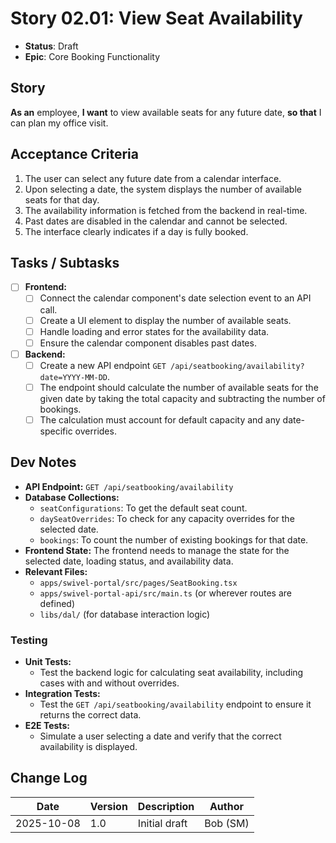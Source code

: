 # Story 02.01: View Seat Availability

- **Status**: Draft
- **Epic**: Core Booking Functionality

## Story

**As an** employee,
**I want** to view available seats for any future date,
**so that** I can plan my office visit.

## Acceptance Criteria

1. The user can select any future date from a calendar interface.
2. Upon selecting a date, the system displays the number of available seats for that day.
3. The availability information is fetched from the backend in real-time.
4. Past dates are disabled in the calendar and cannot be selected.
5. The interface clearly indicates if a day is fully booked.

## Tasks / Subtasks

- [ ] **Frontend:**
  - [ ] Connect the calendar component's date selection event to an API call.
  - [ ] Create a UI element to display the number of available seats.
  - [ ] Handle loading and error states for the availability data.
  - [ ] Ensure the calendar component disables past dates.
- [ ] **Backend:**
  - [ ] Create a new API endpoint `GET /api/seatbooking/availability?date=YYYY-MM-DD`.
  - [ ] The endpoint should calculate the number of available seats for the given date by taking the total capacity and subtracting the number of bookings.
  - [ ] The calculation must account for default capacity and any date-specific overrides.

## Dev Notes

- **API Endpoint:** `GET /api/seatbooking/availability`
- **Database Collections:**
  - `seatConfigurations`: To get the default seat count.
  - `daySeatOverrides`: To check for any capacity overrides for the selected date.
  - `bookings`: To count the number of existing bookings for that date.
- **Frontend State:** The frontend needs to manage the state for the selected date, loading status, and availability data.
- **Relevant Files:**
  - `apps/swivel-portal/src/pages/SeatBooking.tsx`
  - `apps/swivel-portal-api/src/main.ts` (or wherever routes are defined)
  - `libs/dal/` (for database interaction logic)

### Testing

- **Unit Tests:**
  - Test the backend logic for calculating seat availability, including cases with and without overrides.
- **Integration Tests:**
  - Test the `GET /api/seatbooking/availability` endpoint to ensure it returns the correct data.
- **E2E Tests:**
  - Simulate a user selecting a date and verify that the correct availability is displayed.

## Change Log

| Date       | Version | Description   | Author   |
| ---------- | ------- | ------------- | -------- |
| 2025-10-08 | 1.0     | Initial draft | Bob (SM) |

